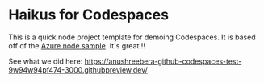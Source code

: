 
# Haikus for Codespaces

This is a quick node project template for demoing Codespaces. It is based off of the [Azure node sample](https://github.com/Azure-Samples/nodejs-docs-hello-world). It's great!!!


See what we did here: https://anushreebera-github-codespaces-test-9w94w94pf474-3000.githubpreview.dev/
